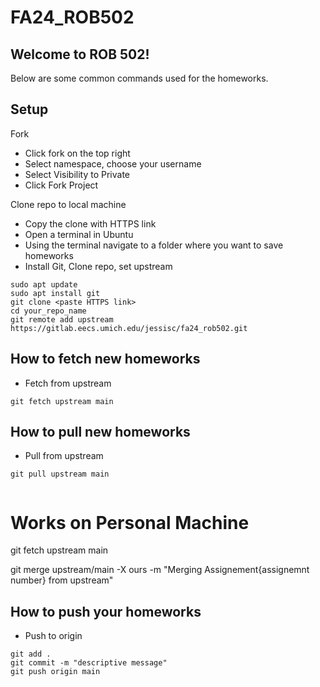 # FA24_ROB502

## Welcome to ROB 502!
Below are some common commands used for the homeworks.

## Setup
Fork
- Click fork on the top right
- Select namespace, choose your username
- Select Visibility to Private
- Click Fork Project

Clone repo to local machine
- Copy the clone with HTTPS link
- Open a terminal in Ubuntu
- Using the terminal navigate to a folder where you want to save homeworks
- Install Git, Clone repo, set upstream

```
sudo apt update
sudo apt install git
git clone <paste HTTPS link>
cd your_repo_name
git remote add upstream https://gitlab.eecs.umich.edu/jessisc/fa24_rob502.git
```

## How to fetch new homeworks
- Fetch from upstream

```
git fetch upstream main
```

## How to pull new homeworks
- Pull from upstream 

```
git pull upstream main


```

# Works on Personal Machine
git fetch upstream main

git merge upstream/main -X ours -m "Merging Assignement{assignemnt number} from upstream"


## How to push your homeworks
- Push to origin

```
git add .
git commit -m "descriptive message"
git push origin main

